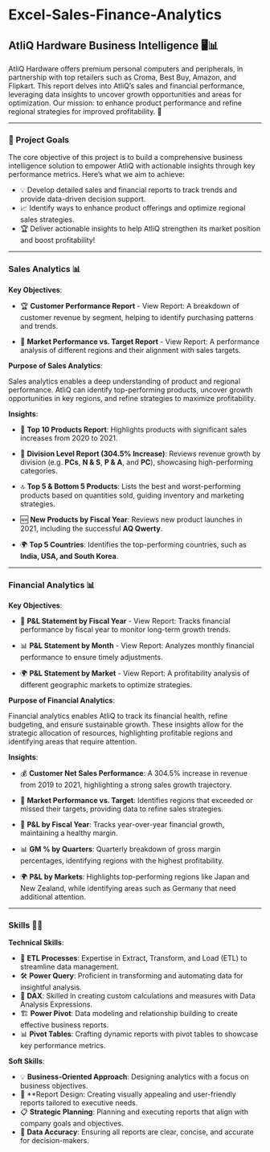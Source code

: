 
# Excel-Sales-Finance-Analytics

## AtliQ Hardware Business Intelligence 🖥️📊
AtliQ Hardware offers premium personal computers and peripherals, in partnership with top retailers such as Croma, Best Buy, Amazon, and Flipkart. This report delves into AtliQ’s sales and financial performance, leveraging data insights to uncover growth opportunities and areas for optimization. Our mission: to enhance product performance and refine regional strategies for improved profitability. 🚀
***
### 🎯 Project Goals
The core objective of this project is to build a comprehensive business intelligence solution to empower AtliQ with actionable insights through key performance metrics. Here’s what we aim to achieve:

  * 💡 Develop detailed sales and financial reports to track trends and provide data-driven decision support.
  * 📈 Identify ways to enhance product offerings and optimize regional sales strategies.
  * 🏆 Deliver actionable insights to help AtliQ strengthen its market position and boost profitability!
***
### Sales Analytics 📊

**Key Objectives**:

  * 🏆 **Customer Performance Report** - View Report: A breakdown of customer revenue by segment, helping to identify purchasing patterns and trends.

  * 🎯 **Market Performance vs. Target Report** - View Report: A performance analysis of different regions and their alignment with sales targets.  

**Purpose of Sales Analytics**:

Sales analytics enables a deep understanding of product and regional performance. AtliQ can identify top-performing products, uncover growth opportunities in key regions, and refine strategies to maximize profitability.

**Insights**:

  * 🥇 **Top 10 Products Report**: Highlights products with significant sales increases from 2020 to 2021.

  * 🚀 **Division Level Report (304.5% Increase)**: Reviews revenue growth by division (e.g. **PCs**, **N & S**, **P & A**, and **PC**), showcasing high-performing categories.

  * 🔝 **Top 5 & Bottom 5 Products**: Lists the best and worst-performing products based on quantities sold, guiding inventory and marketing strategies.

  * 🆕 **New Products by Fiscal Year**: Reviews new product launches in 2021, including the successful **AQ Qwerty**.

  * 🌍 **Top 5 Countries**: Identifies the top-performing countries, such as **India, USA, and South Korea**.
***
### Financial Analytics 📊

**Key Objectives**:

  * 📅 **P&L Statement by Fiscal Year** - View Report: Tracks financial performance by fiscal year to monitor long-term growth trends.

  * 📊 **P&L Statement by Month** - View Report: Analyzes monthly financial performance to ensure timely adjustments.

  * 🌍 **P&L Statement by Market** - View Report: A profitability analysis of different geographic markets to optimize strategies.

**Purpose of Financial Analytics**:

Financial analytics enables AtliQ to track its financial health, refine budgeting, and ensure sustainable growth. These insights allow for the strategic allocation of resources, highlighting profitable regions and identifying areas that require attention.

**Insights**:

  * 💰 **Customer Net Sales Performance**: A 304.5% increase in revenue from 2019 to 2021, highlighting a strong sales growth trajectory.

  * 🎯 **Market Performance vs. Target**: Identifies regions that exceeded or missed their targets, providing data to refine sales strategies.

  * 📅 **P&L by Fiscal Year**: Tracks year-over-year financial growth, maintaining a healthy margin.

  * 📊 **GM % by Quarters**: Quarterly breakdown of gross margin percentages, identifying regions with the highest profitability.

  * 🌍 **P&L by Markets**: Highlights top-performing regions like Japan and New Zealand, while identifying areas such as Germany that need additional attention.
***
### Skills 🧑‍💻
**Technical Skills**:

  * 🔄 **ETL Processes**: Expertise in Extract, Transform, and Load (ETL) to streamline data management.
  * 🛠️ **Power Query**: Proficient in transforming and automating data for insightful analysis.
  * 🔢 **DAX**: Skilled in creating custom calculations and measures with Data Analysis Expressions.
  * 🏗️ **Power Pivot**: Data modeling and relationship building to create effective business reports.
  * 📊 **Pivot Tables**: Crafting dynamic reports with pivot tables to showcase key performance metrics.

**Soft Skills**:

  * 💡 **Business-Oriented Approach**: Designing analytics with a focus on business objectives.
  * 🎨 **Report Design: Creating visually appealing and user-friendly reports tailored to executive needs.
  * 📋 **Strategic Planning**: Planning and executing reports that align with company goals and objectives.
  * 🔎 **Data Accuracy**: Ensuring all reports are clear, concise, and accurate for decision-makers.
